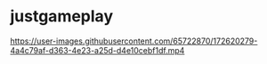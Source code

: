 # justgameplay

https://user-images.githubusercontent.com/65722870/172620279-4a4c79af-d363-4e23-a25d-d4e10cebf1df.mp4

